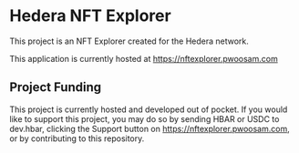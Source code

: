 # Hedera NFT Explorer

This project is an NFT Explorer created for the Hedera network.

This application is currently hosted at https://nftexplorer.pwoosam.com

## Project Funding

This project is currently hosted and developed out of pocket. If you would like to support this project, you may do so by sending HBAR or USDC to dev.hbar, clicking the Support button on https://nftexplorer.pwoosam.com, or by contributing to this repository.
